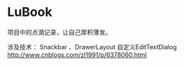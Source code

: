 # LuBook
项目中的点滴记录，让自己厚积薄发。

涉及技术： Snackbar 、DrawerLayout
自定义EditTextDialog
http://www.cnblogs.com/zl1991/p/6378060.html
